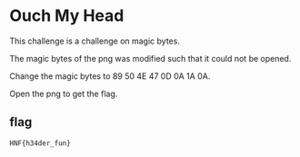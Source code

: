 # Ouch My Head

This challenge is a challenge on magic bytes.

The magic bytes of the png was modified such that it could not be opened.

Change the magic bytes to 89 50 4E 47 0D 0A 1A 0A.

Open the png to get the flag.

## flag

`HNF{h34der_fun}`

